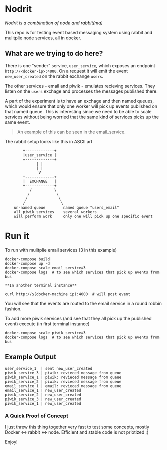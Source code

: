 Nodrit
======

_Nodrit is a combination of node and rabbit(mq)_


This repo is for testing event based messaging system using 
rabbit and mulitplie node services, all in docker.

## What are we trying to do here?

There is one "sender" service, `user_service`, which exposes
an endpoint `http://<docker-ip>:4000`. On a request it will emit
the event `new_user_created` on the rabbit exchange `users`.

The other services - email and piwik - emulates recieving services.
They listen on the `users` exchage and processes the messages published there.

A part of the experiment is to have an exchage and then named queues, which would ensure
that only one worker will pick up events published on that named queue.
This is interesting since we need to be able to scale services without being worried that
the same kind of services picks up the same event.

> An example of this can be seen in the email_service.

The rabbit setup looks like this in ASCII art

```
        +-------------+
        |user_service |
        +-------------+  
              | |
              | |
               V
        +-------------+
        |  EXCHANGE   |
        +-------------+
           /          \
          /            \
         /              \
        /                \
    un-named queue        named queue "users_email"
    all piwik services    several workers
    will perform work     only one will pick up one specific event             
```

# Run it


To run with mulitplie email services (3 in this example)

```
docker-compose build
docker-compose up -d
docker-compose scale email_service=3
docker-compose logs  # to see which services that pick up events from bus

**In another terminal instance**

curl http://$(docker-machine ip):4000  # will post event
```

You will see that the events are routed to the email service in a round robbin fashion.

To add more piwik services (and see that they all pick up the published event)
execute (in first terminal instance)

```
docker-compose scale piwik_service=3
docker-compose logs  # to see which services that pick up events from bus
```

## Example Output

```
user_service_1  | sent new_user_created
piwik_service_3 | piwik: revieced message from queue
piwik_service_1 | piwik: revieced message from queue
piwik_service_2 | piwik: revieced message from queue
email_service_1 | email: revieced message from queue
email_service_1 | new_user_created
piwik_service_2 | new_user_created
piwik_service_3 | new_user_created
piwik_service_1 | new_user_created
```

### A Quick Proof of Concept

I just threw this thing together very fast to test some concepts, mostly Docker <-> rabbit <-> node.
Efficient and stable code is not priotized ;)

Enjoy!
